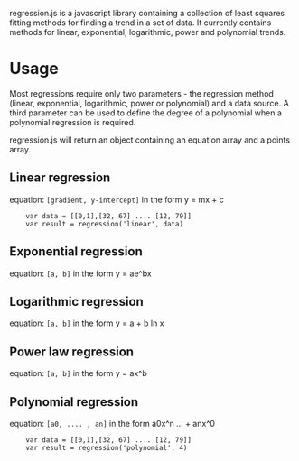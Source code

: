 regression.js is a javascript library containing a collection of least squares fitting methods for finding a trend in a set of data. It currently contains methods for linear, exponential, logarithmic, power and polynomial trends.

Usage
=====
Most regressions require only two parameters - the regression method (linear, exponential, logarithmic, power or polynomial) and a data source. A third parameter can be used to define the degree of a polynomial when a polynomial regression is required.
            
regression.js will return an object containing an equation array and a points array.

Linear regression 
-----------------

equation: ```[gradient, y-intercept]``` in the form y = mx + c 
``` 
    var data = [[0,1],[32, 67] .... [12, 79]]   
    var result = regression('linear', data)
``` 
            
Exponential regression 
----------------------

equation: ```[a, b]``` in the form y = ae^bx 
            
Logarithmic regression 
----------------------

equation: ```[a, b]``` in the form y = a + b ln x 
            
Power law regression 
--------------------

equation: ```[a, b]``` in the form y = ax^b 
            
Polynomial regression 
---------------------

equation: ```[a0, .... , an]``` in the form a0x^n ... + anx^0 
```
    var data = [[0,1],[32, 67] .... [12, 79]]
    var result = regression('polynomial', 4)
``` 